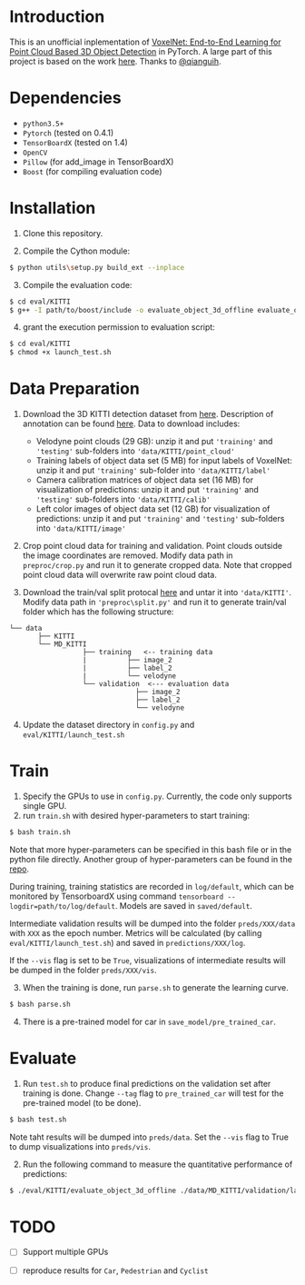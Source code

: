 # Introduction
This is an unofficial inplementation of [VoxelNet: End-to-End Learning for Point Cloud Based 3D Object Detection](https://arxiv.org/abs/1711.06396) in PyTorch.
A large part of this project is based on the work [here](https://github.com/qianguih/voxelnet).
Thanks to [@qianguih](https://github.com/qianguih).


# Dependencies
- `python3.5+`
- `Pytorch` (tested on 0.4.1)
- `TensorBoardX` (tested on 1.4)
- `OpenCV`
- `Pillow` (for add_image in TensorBoardX)
- `Boost` (for compiling evaluation code)


# Installation
1. Clone this repository.

2. Compile the Cython module:
```bash
$ python utils\setup.py build_ext --inplace
```

3. Compile the evaluation code:
```bash
$ cd eval/KITTI
$ g++ -I path/to/boost/include -o evaluate_object_3d_offline evaluate_object_3d_offline.cpp
```

4. grant the execution permission to evaluation script:
```bash
$ cd eval/KITTI
$ chmod +x launch_test.sh
```


# Data Preparation
1. Download the 3D KITTI detection dataset from [here](http://www.cvlibs.net/datasets/kitti/eval_object.php?obj_benchmark=3d).
Description of annotation can be found [here](https://github.com/yanii/kitti-pcl/blob/master/KITTI_README.TXT). Data to download includes:
    * Velodyne point clouds (29 GB): unzip it and put `'training'` and `'testing'` sub-folders into `'data/KITTI/point_cloud'`
    * Training labels of object data set (5 MB) for input labels of VoxelNet: unzip it and put `'training'` sub-folder into `'data/KITTI/label'`
    * Camera calibration matrices of object data set (16 MB) for visualization of predictions: unzip it and put `'training'` and `'testing'` sub-folders into `'data/KITTI/calib'`
    * Left color images of object data set (12 GB) for visualization of predictions: unzip it and put `'training'` and `'testing'` sub-folders into `'data/KITTI/image'`

2. Crop point cloud data for training and validation. Point clouds outside the image coordinates are removed. Modify data path in `preproc/crop.py` and run it to generate cropped data. Note that cropped point cloud data will overwrite raw point cloud data.

3. Download the train/val split protocal [here](https://xiaozhichen.github.io/files/mv3d/imagesets.tar.gz) and untar it into `'data/KITTI'`. Modify data path in `'preproc\split.py'` and run it to generate train/val folder which has the following structure:
```plain
└── data
       ├── KITTI
       └── MD_KITTI
                  ├── training   <-- training data
                  |          ├── image_2
                  |          ├── label_2
                  |          └── velodyne
                  └── validation  <--- evaluation data
                               ├── image_2
                               ├── label_2
                               └── velodyne
```

4. Update the dataset directory in `config.py` and `eval/KITTI/launch_test.sh`


# Train
1. Specify the GPUs to use in `config.py`. Currently, the code only supports single GPU.
2. run `train.sh` with desired hyper-parameters to start training:
```bash
$ bash train.sh
```
Note that more hyper-parameters can be specified in this bash file or in the python file directly.
Another group of hyper-parameters can be found in the [repo](https://github.com/qianguih/voxelnet).

During training, training statistics are recorded in `log/default`, which can be monitored by TensorboardX using command `tensorboard --logdir=path/to/log/default`. Models are saved in `saved/default`.

Intermediate validation results will be dumped into the folder `preds/XXX/data` with `XXX` as the epoch number. Metrics will be calculated (by calling `eval/KITTI/launch_test.sh`) and saved in  `predictions/XXX/log`.

If the `--vis` flag is set to be `True`, visualizations of intermediate results will be dumped in the folder `preds/XXX/vis`.

3. When the training is done, run `parse.sh` to generate the learning curve.
```bash
$ bash parse.sh
```

4. There is a pre-trained model for car in `save_model/pre_trained_car`.


# Evaluate
1. Run `test.sh` to produce final predictions on the validation set after training is done. Change `--tag` flag to `pre_trained_car` will test for the pre-trained model (to be done).
```bash
$ bash test.sh
```
Note taht results will be dumped into `preds/data`. Set the `--vis` flag to True to dump visualizations into `preds/vis`.

2. Run the following command to measure the quantitative performance of predictions:
```bash
$ ./eval/KITTI/evaluate_object_3d_offline ./data/MD_KITTI/validation/label_2 ./preds
```


# TODO
- [ ] Support multiple GPUs
- [ ] reproduce results for `Car`, `Pedestrian` and `Cyclist`


